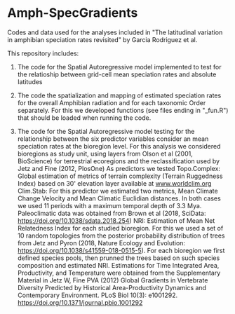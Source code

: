 # Amph-SpecGradients
Codes and data used for the analyses included in "The latitudinal variation in amphibian speciation rates revisited"  by Garcia Rodriguez et al.

This repository includes:
1. The code for the Spatial Autoregressive model implemented to test for the relatioship between grid-cell mean speciation rates and absolute latitudes
   
2. The code the spatialization and mapping of estimated speciation rates for the overall Amphibian radiation and for each taxonomic Order separately. For this we developed functions (see files ending in "_fun.R") that should be loaded when running the code.
   
4. The code for the Spatial Autoregressive model testing for the relationship between the six predictor variables consider an mean speciation rates at the bioregion level.
   For this analysis we considered bioregions as study unit, using layers from Olson et al (2001, BioScience) for terrestrial ecoregions and the reclassification used by Jetz and Fine (2012, PlosOne)
As predictors we tested
Topo.Complex: Global estimation of metrics of terrain complexity (Terrain Ruggedness Index) based on 30' elevation layer available at www.worldclim.org
Clim.Stab: For this predictor we estimated two metrics, Mean Climate Change Velocity and Mean Climatic Euclidian distances. In both cases we used 11 periods with
a maximum temporal depth of 3.3 Mya. Paleoclimatic data was obtained from Brown et al (2018, SciData: https://doi.org/10.1038/sdata.2018.254)
NRI: Estimation of Mean Net Relatedness Index for each studied bioregion. For this we used a set of 10 random topologies from the posterior probability 
distribution of trees from Jetz and Pyron (2018, Nature Ecology and Evolution: https://doi.org/10.1038/s41559-018-0515-5). For each bioregion we first defined species pools, then prunned the trees 
based on such species composition and estimated NRI.
Estimations for Time Integrated Area, Productivity, and Temperature were obtained from the Supplementary Material in Jetz W, Fine PVA (2012) Global Gradients in Vertebrate Diversity Predicted by Historical Area-Productivity Dynamics and Contemporary Environment. PLoS Biol 10(3): e1001292. https://doi.org/10.1371/journal.pbio.1001292 
